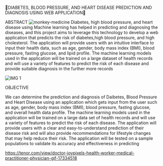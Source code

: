 📌DIABETES, BLOOD PRESSURE, AND HEART DISEASE PREDICTION AND DIAGNOSIS USING WEB APPLICATION📌

ABSTRACT 
  ![monkey-medicine](https://github.com/Girisha26/DIABETES-BLOOD-PRESSURE-AND-HEART-DISEASE-PREDICTION-USING-WEB-APPLICATION/assets/110905339/2ac0d0b0-529b-4439-8d18-74b905d3fc2d)
  Diabetes, high blood pressure, and heart disease using Machine learning has helped in predicting and diagnosing
the diseases, and this project aims to leverage this technology to develop a web application that predicts the risk of
diabetes,high blood pressure, and high cholesterol. The application will provide users with an intuitive interface to
input their health data, such as age, gender, body mass index (BMI), blood pressure, fasting glucose, and lipid profile. The machine learning models used in the application will be trained on a large dataset of health records and will use a
variety of features to predict the risk of each disease and provide suitable diagnosis in the further more records


![IMG 1](https://github.com/Girisha26/ATM-Pin-Recovery-Using-Fce-Recognition/assets/110905339/b2cfd385-dc71-435d-b4a7-2fd5e50af6ff)

OBJECTIVE 

  We can determine the prediction and diagnosis of Daibetes, Blood Pressure and Heart Disease using an application
which gets input from the user such as age, gender, body mass index (BMI), blood pressure, fasting glucose, and
overall health data profile. The machine learning models used in the application will be trained on a large data set of
health records and will use a variety of features to predict the risk of each disease. The application will provide users
with a clear and easy-to-understand prediction of their disease risk and will also provide recommendations for
lifestyle changes that may help reduce their risk. The application will be tested on a sample populations to validate
its accuracy and effectiveness in predicting

https://tenor.com/view/doctor-joypixels-health-worker-medical-practitioner-physician-gif-17334518

